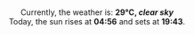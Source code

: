 <p  align="center"><br/>Currently, the weather is: <b> 29°C, <i>clear sky</i></b></br>Today, the sun rises at <b>04:56</b> and sets at <b>19:43</b>.</p>